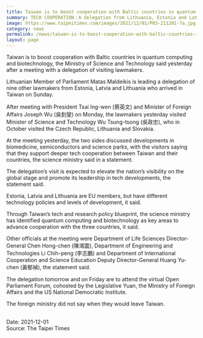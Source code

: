 ```yaml
---
title: Taiwan is to boost cooperation with Baltic countries in quantum computing and biotechnology
summary: TECH COOPERATION：A delegation from Lithuania, Estonia and Latvia discussed advances in biomedicine, science parks and semiconductors with science officials
image: https://www.taipeitimes.com/images/2021/12/01/P03-211201-7a.jpg
category: news
permalink: /news/taiwan-is-to-boost-cooperation-with-baltic-countries-in-quantum-computing-and-biotechnology/
layout: page
---
```


Taiwan is to boost cooperation with Baltic countries in quantum computing and biotechnology, the Ministry of Science and Technology said yesterday after a meeting with a delegation of visiting lawmakers.

Lithuanian Member of Parliament Matas Maldeikis is leading a delegation of nine other lawmakers from Estonia, Latvia and Lithuania who arrived in Taiwan on Sunday.

After meeting with President Tsai Ing-wen (蔡英文) and Minister of Foreign Affairs Joseph Wu (吳釗燮) on Monday, the lawmakers yesterday visited Minister of Science and Technology Wu Tsung-tsong (吳政忠), who in October visited the Czech Republic, Lithuania and Slovakia.

At the meeting yesterday, the two sides discussed developments in biomedicine, semiconductors and science parks, with the visitors saying that they support deeper tech cooperation between Taiwan and their countries, the science ministry said in a statement.

The delegation’s visit is expected to elevate the nation’s visibility on the global stage and promote its leadership in tech developments, the statement said.

Estonia, Latvia and Lithuania are EU members, but have different technology policies and levels of development, it said.

Through Taiwan’s tech and research policy blueprint, the science ministry has identified quantum computing and biotechnology as key areas to advance cooperation with the three countries, it said.

Other officials at the meeting were Department of Life Sciences Director-General Chen Hong-chen (陳鴻震), Department of Engineering and Technologies Li Chih-peng (李志鵬) and Department of International Cooperation and Science Education Deputy Director-General Huang Yu-chen (黃郁禎), the statement said.

The delegation tomorrow and on Friday are to attend the virtual Open Parliament Forum, cohosted by the Legislative Yuan, the Ministry of Foreign Affairs and the US National Democratic Institute.

The foreign ministry did not say when they would leave Taiwan.

<br/>
Date: 2021-12-01
<br/>
Source: The Taipei Times
